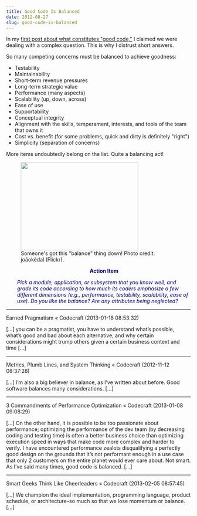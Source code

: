 ```yaml
---
title: Good Code Is Balanced
date: 2012-08-27
slug: good-code-is-balanced
---
```


In my <a href="what-is-good-code.md">first post about what constitutes "good code,"</a> I claimed we were dealing with a complex question. This is why I distrust short answers.

So many competing concerns must be balanced to achieve goodness:
<ul>
	<li>Testability</li>
	<li>Maintainability</li>
	<li>Short-term revenue pressures</li>
	<li>Long-term strategic value</li>
	<li>Performance (many aspects)</li>
	<li>Scalability (up, down, across)</li>
	<li>Ease of use</li>
	<li>Supportability</li>
	<li>Conceptual integrity</li>
	<li>Alignment with the skills, temperament, interests, and tools of the team that owns it</li>
	<li>Cost vs. benefit (for some problems, quick and dirty is definitely "right")</li>
	<li>Simplicity (separation of concerns)</li>
</ul>
More items undoubtedly belong on the list. Quite a balancing act!

<figure><img class=" " title="Balancing Act" src="http://farm4.staticflickr.com/3193/2991130266_7f315f456b_n.jpg" alt="" width="320" height="240" /><figcaption>Someone's got this "balance" thing down! Photo credit: joãokẽdal (Flickr).</figcaption></figure>
<p style="padding-left:30px;text-align:center;"><strong><span style="color:#000080;">Action Item</span></strong></p>
<p style="padding-left:30px;"><em><span style="color:#000080;">Pick a module, application, or subsystem that you know well, and grade its code according to how much its coders emphasize a few different dimensions (e.g., performance, testability, scalability, ease of use). Do you like the balance? Are any attributes being neglected?</span></em></p>

---

Earned Pragmatism &laquo; Codecraft (2013-01-18 08:53:32)

[...] you can be a pragmatist, you have to understand what’s possible, what’s good and bad about each alternative, and why certain considerations might trump others given a certain business context and time [...]

---

Metrics, Plumb Lines, and System Thinking &laquo; Codecraft (2012-11-12 08:37:28)

[...] I’m also a big believer in balance, as I’ve written about before. Good software balances many considerations. [...]

---

3 Commandments of Performance Optimization &laquo; Codecraft (2013-01-08 09:08:29)

[...] On the other hand, it is possible to be too passionate about performance; optimizing the performance of the dev team (by decreasing coding and testing time) is often a better business choice than optimizing execution speed in ways that make code more complex and harder to verify. I have encountered performance zealots disqualifying a perfectly good design on the grounds that it’s not performant enough in a use case that only 2 customers on the entire planet would ever care about. Not smart. As I’ve said many times, good code is balanced. [...]



---

Smart Geeks Think Like Cheerleaders &laquo; Codecraft (2013-02-05 08:57:45)

[...] We champion the ideal implementation, programming language, product schedule, or architecture–so much so that we lose momentum or balance. [...]










